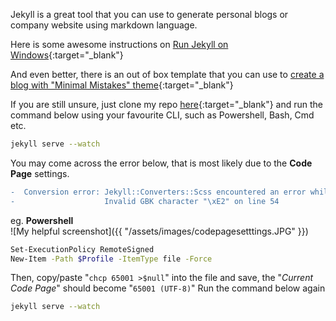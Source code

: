 Jekyll is a great tool that you can use to generate personal blogs or company website using markdown language. 

Here is some awesome instructions on [Run Jekyll on Windows](http://jekyll-windows.juthilo.com/){:target="_blank"} 

And even better, there is an out of box template that you can use to [create a blog with "Minimal Mistakes" theme](https://mmistakes.github.io/minimal-mistakes/docs/quick-start-guide/){:target="_blank"}

If you are still unsure, just clone my repo [here](https://github.com/bwwilliam/minimal-mistakes){:target="_blank"} and run the command below using your favourite CLI, such as Powershell, Bash, Cmd etc.

```bash
jekyll serve --watch
```

You may come across the error below, that is most likely due to the **Code Page** settings.
```diff
-  Conversion error: Jekyll::Converters::Scss encountered an error while converting 'assets/css/main.scss':
-                    Invalid GBK character "\xE2" on line 54
```
eg. **Powershell**<br/>![My helpful screenshot]({{ "/assets/images/codepagesetttings.JPG" }})


```bash
Set-ExecutionPolicy RemoteSigned
New-Item -Path $Profile -ItemType file -Force
```

Then, copy/paste "`chcp 65001 >$null`" into the file and save, the "*Current Code Page*" should become "`65001 (UTF-8)`"
Run the command below again
```bash
jekyll serve --watch
```
